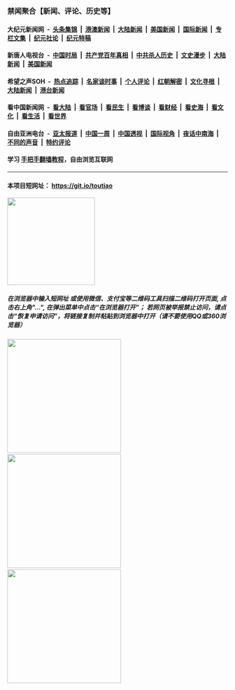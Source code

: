 ### 禁闻聚合【新闻、评论、历史等】

#### 大纪元新闻网 &nbsp;-&nbsp; [头条集锦](indexes/E头条集锦.md?t=02031744) &nbsp;|&nbsp; [港澳新闻](indexes/E港澳新闻.md?t=02031744)  &nbsp;|&nbsp; [大陆新闻](indexes/E大陆新闻.md?t=02031744) &nbsp;|&nbsp; [美国新闻](indexes/E美国新闻.md?t=02031744) &nbsp;|&nbsp; [国际新闻](indexes/E国际新闻.md?t=02031744) &nbsp;|&nbsp; [专栏文集](indexes/E专栏文集.md?t=02031744) &nbsp;|&nbsp; [纪元社论](indexes/E纪元社论.md?t=02031744) &nbsp;|&nbsp; [纪元特稿](indexes/E纪元特稿.md?t=02031744) 

#### 新唐人电视台 &nbsp;-&nbsp; [中国时局](indexes/N中国时局.md?t=02031744) &nbsp;|&nbsp; [共产党百年真相](indexes/N共产党百年真相.md?t=02031744) &nbsp;|&nbsp; [中共杀人历史](indexes/N中共杀人历史.md?t=02031744) &nbsp;|&nbsp; [文史漫步](indexes/N文史漫步.md?t=02031744) &nbsp;|&nbsp; [大陆新闻](indexes/N大陆新闻.md?t=02031744) &nbsp;|&nbsp; [美国新闻](indexes/N美国新闻.md?t=02031744)

#### 希望之声SOH &nbsp;-&nbsp; [热点追踪](indexes/H热点追踪.md?t=02031744) &nbsp;|&nbsp; [名家谈时事](indexes/H名家谈时事.md?t=02031744) &nbsp;|&nbsp; [个人评论](indexes/H个人评论.md?t=02031744)  &nbsp;|&nbsp; [红朝解密](indexes/H红朝解密.md?t=02031744) &nbsp;|&nbsp; [文化寻根](indexes/H文化寻根.md?t=02031744) &nbsp;|&nbsp; [大陆新闻](indexes/H大陆新闻.md?t=02031744) &nbsp;|&nbsp; [港台新闻](indexes/H港台新闻.md?t=02031744)

#### 看中国新闻网 &nbsp;-&nbsp; [看大陆](indexes/S看大陆.md?t=02031744) &nbsp;|&nbsp; [看官场](indexes/S看官场.md?t=02031744) &nbsp;|&nbsp; [看民生](indexes/S看民生.md?t=02031744)  &nbsp;|&nbsp; [看博谈](indexes/S看博谈.md?t=02031744) &nbsp;|&nbsp; [看财经](indexes/S看财经.md?t=02031744) &nbsp;|&nbsp; [看史海](indexes/S看史海.md?t=02031744) &nbsp;|&nbsp; [看文化](indexes/S看文化.md?t=02031744) &nbsp;|&nbsp; [看生活](indexes/S看生活.md?t=02031744) &nbsp;|&nbsp; [看世界](indexes/S看世界.md?t=02031744)

#### 自由亚洲电台 &nbsp;-&nbsp; [亚太报道](indexes/R亚太报道.md?t=02031744) &nbsp;|&nbsp; [中国一周](indexes/R中国一周.md?t=02031744) &nbsp;|&nbsp; [中国透视](indexes/R中国透视.md?t=02031744)  &nbsp;|&nbsp; [国际视角](indexes/R国际视角.md?t=02031744) &nbsp;|&nbsp; [夜话中南海](indexes/R夜话中南海.md?t=02031744) &nbsp;|&nbsp; [不同的声音](indexes/R不同的声音.md?t=02031744) &nbsp;|&nbsp; [特约评论](indexes/R特约评论.md?t=02031744)

#### 学习 [手把手翻墙教程](https://github.com/gfw-breaker/guides/wiki)，自由浏览互联网

----

#### 本项目短网址： https://git.io/toutiao
<img src="https://raw.githubusercontent.com/gfw-breaker/banned-news/master/scripts/img/qr.png" width="200px"/>  

##### 在浏览器中输入短网址 或使用微信、支付宝等二维码工具扫描二维码打开页面, 点击右上角"...", 在弹出菜单中点击“在浏览器打开”； 若网页被举报禁止访问，请点击“恢复申请访问”，将链接复制并粘贴到浏览器中打开（请不要使用QQ或360浏览器）

<img src="https://raw.githubusercontent.com/gfw-breaker/banned-news/master/scripts/img/1.png" width="260px"/> &nbsp; <img src="https://raw.githubusercontent.com/gfw-breaker/banned-news/master/scripts/img/2.png" width="260px"/> &nbsp; <img src="https://raw.githubusercontent.com/gfw-breaker/banned-news/master/scripts/img/3.png" width="260px"/>
